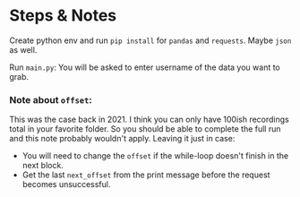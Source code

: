 # Steps & Notes

Create python env and run `pip install` for `pandas` and `requests`. Maybe `json` as well.

Run `main.py`: You will be asked to enter username of the data you want to grab.

### Note about `offset`:
This was the case back in 2021. I think you can only have 100ish recordings total in your favorite folder. So you should be able to complete the full run and this note probably wouldn't apply. Leaving it just in case:
- You will need to change the `offset` if the while-loop doesn't finish in the next block. 
- Get the last `next_offset` from the print message before the request becomes unsuccessful.
